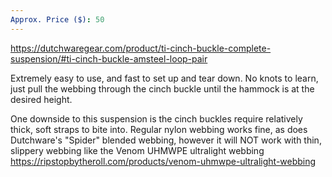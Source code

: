 ```yaml
---
Approx. Price ($): 50
---
```

https://dutchwaregear.com/product/ti-cinch-buckle-complete-suspension/#ti-cinch-buckle-amsteel-loop-pair

Extremely easy to use, and fast to set up and tear down. No knots to learn, just pull the webbing through the cinch buckle until the hammock is at the desired height.

One downside to this suspension is the cinch buckles require relatively thick, soft straps to bite into. Regular nylon webbing works fine, as does Dutchware's "Spider" blended webbing, however it will NOT work with thin, slippery webbing like the Venom UHMWPE ultralight webbing https://ripstopbytheroll.com/products/venom-uhmwpe-ultralight-webbing